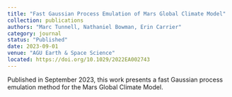 ```yaml
---
title: "Fast Gaussian Process Emulation of Mars Global Climate Model"
collection: publications
authors: "Marc Tunnell, Nathaniel Bowman, Erin Carrier"
category: journal
status: "Published"
date: 2023-09-01
venue: "AGU Earth & Space Science"
located: https://doi.org/10.1029/2022EA002743
---
```


Published in September 2023, this work presents a fast Gaussian process emulation method for the Mars Global Climate Model.